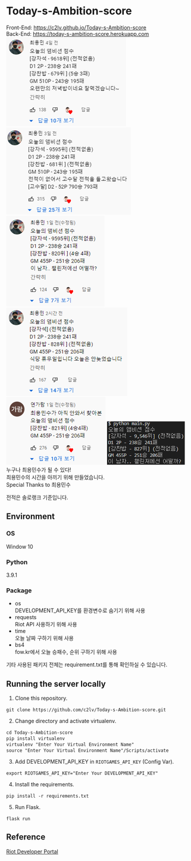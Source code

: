 # Today-s-Ambition-score
Front-End: https://c2lv.github.io/Today-s-Ambition-score  
Back-End: https://today-s-ambition-score.herokuapp.com  
![choi_dragon_minsu_comment_0601](imgs/choi_dragon_minsu_comment_0601.png)
![choi_dragon_minsu_comment_0603](imgs/choi_dragon_minsu_comment_0603.png)
![choi_dragon_minsu_comment_0605](imgs/choi_dragon_minsu_comment_0605.png)
![choi_dragon_minsu_comment_0606](imgs/choi_dragon_minsu_comment_0606.png)
![garam_yeon_minsu_comment_0606](imgs/garam_yeon_comment_0605.png)
![2022-06-06_042113](imgs/2022-06-06_042113.png)  
누구나 최용민수가 될 수 있다!  
최용민수의 시간을 아끼기 위해 만들었습니다.  
Special Thanks to 최용민수

전적은 솔로랭크 기준입니다.

## Environment
### OS  
Window 10
### Python
3.9.1
### Package
* os  
DEVELOPMENT_API_KEY를 환경변수로 숨기기 위해 사용
* requests  
Riot API 사용하기 위해 사용
* time  
오늘 날짜 구하기 위해 사용
* bs4  
fow.kr에서 오늘 승패수, 순위 구하기 위해 사용

기타 사용된 패키지 전체는 requirement.txt를 통해 확인하실 수 있습니다.

## Running the server locally
1. Clone this repository.
```terminal
git clone https://github.com/c2lv/Today-s-Ambition-score.git
```
2. Change directory and activate virtualenv.
```terminal
cd Today-s-Ambition-score
pip install virtualenv
virtualenv "Enter Your Virtual Environment Name"
source "Enter Your Virtual Environment Name"/Scripts/activate
```
3. Add DEVELOPMENT_API_KEY in `RIOTGAMES_API_KEY` (Config Var).
```terminal
export RIOTGAMES_API_KEY="Enter Your DEVELOPMENT_API_KEY"
```
4. Install the requirements.
```terminal
pip install -r requirements.txt
```
5. Run Flask.
```terminal
flask run
```

## Reference

[Riot Developer Portal](https://developer.riotgames.com/)
